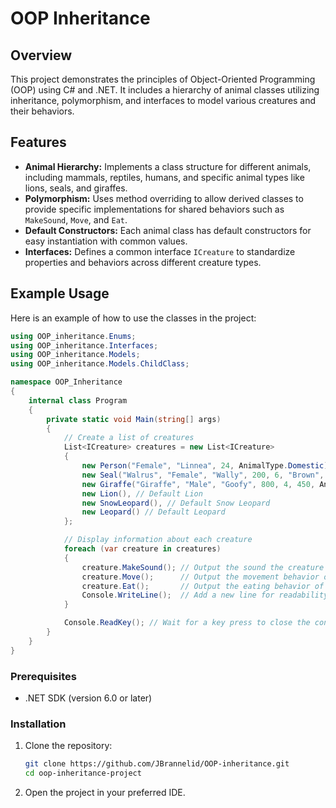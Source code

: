 # OOP Inheritance 

## Overview

This project demonstrates the principles of Object-Oriented Programming (OOP) using C# and .NET. It includes a hierarchy of animal classes utilizing inheritance, polymorphism, and interfaces to model various creatures and their behaviors.

## Features

- **Animal Hierarchy:** Implements a class structure for different animals, including mammals, reptiles, humans, and specific animal types like lions, seals, and giraffes.
- **Polymorphism:** Uses method overriding to allow derived classes to provide specific implementations for shared behaviors such as `MakeSound`, `Move`, and `Eat`.
- **Default Constructors:** Each animal class has default constructors for easy instantiation with common values.
- **Interfaces:** Defines a common interface `ICreature` to standardize properties and behaviors across different creature types.

## Example Usage

Here is an example of how to use the classes in the project:

```csharp
using OOP_inheritance.Enums;
using OOP_inheritance.Interfaces;
using OOP_inheritance.Models;
using OOP_inheritance.Models.ChildClass;

namespace OOP_Inheritance
{
    internal class Program
    {
        private static void Main(string[] args)
        {
            // Create a list of creatures
            List<ICreature> creatures = new List<ICreature>
            {
                new Person("Female", "Linnea", 24, AnimalType.Domestic),
                new Seal("Walrus", "Female", "Wally", 200, 6, "Brown", AnimalType.Wild),
                new Giraffe("Giraffe", "Male", "Goofy", 800, 4, 450, AnimalType.Wild),
                new Lion(), // Default Lion
                new SnowLeopard(), // Default Snow Leopard
                new Leopard() // Default Leopard
            };

            // Display information about each creature
            foreach (var creature in creatures)
            {
                creature.MakeSound(); // Output the sound the creature makes
                creature.Move();      // Output the movement behavior of the creature
                creature.Eat();       // Output the eating behavior of the creature
                Console.WriteLine();  // Add a new line for readability
            }

            Console.ReadKey(); // Wait for a key press to close the console
        }
    }
}
```

### Prerequisites

- .NET SDK (version 6.0 or later)

### Installation

1. Clone the repository:

   ```bash
   git clone https://github.com/JBrannelid/OOP-inheritance.git
   cd oop-inheritance-project
   ```

2. Open the project in your preferred IDE.
